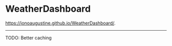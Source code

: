 # WeatherDashboard

https://jonoaugustine.github.io/WeatherDashboard/.

---

TODO:
    Better caching
    